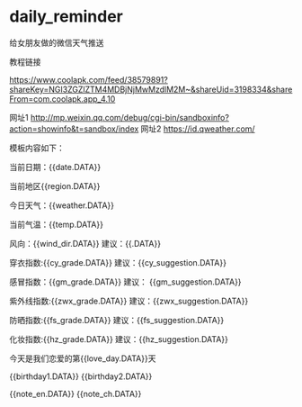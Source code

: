 # daily_reminder
给女朋友做的微信天气推送

教程链接

https://www.coolapk.com/feed/38579891?shareKey=NGI3ZGZlZTM4MDBjNjMwMzdlM2M~&shareUid=3198334&shareFrom=com.coolapk.app_4.10



网址1   http://mp.weixin.qq.com/debug/cgi-bin/sandboxinfo?action=showinfo&t=sandbox/index
网址2   https://id.qweather.com/


模板内容如下：

当前日期：{{date.DATA}} 

当前地区{{region.DATA}} 

今日天气：{{weather.DATA}}   

当前气温：{{temp.DATA}}

风向：{{wind_dir.DATA}}   建议：{{.DATA}}

穿衣指数:{{cy_grade.DATA}}   建议：{{cy_suggestion.DATA}}

感冒指数：{{gm_grade.DATA}}   建议：  {{gm_suggestion.DATA}}

紫外线指数:{{zwx_grade.DATA}}   建议：{{zwx_suggestion.DATA}}

防晒指数:{{fs_grade.DATA}}   建议：{{fs_suggestion.DATA}}

化妆指数:{{hz_grade.DATA}}   建议：{{hz_suggestion.DATA}}

今天是我们恋爱的第{{love_day.DATA}}天 

{{birthday1.DATA}} 
{{birthday2.DATA}}

{{note_en.DATA}} 
{{note_ch.DATA}}

